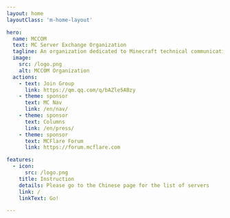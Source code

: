 ```yaml
---
layout: home
layoutClass: 'm-home-layout'

hero:
  name: MCCOM
  text: MC Server Exchange Organization
  tagline: An organization dedicated to Minecraft technical communication and server promotion</br>Whether you're a player or a server owner, this is an excellent community for communication!
  image:
    src: /logo.png
    alt: MCCOM Organization
  actions:
    - text: Join Group
      link: https://qm.qq.com/q/bAZle5ABzy
    - theme: sponsor
      text: MC Nav
      link: /en/nav/
    - theme: sponsor
      text: Columns
      link: /en/press/
    - theme: sponsor
      text: MCFlare Forum
      link: https://forum.mcflare.com

features:
  - icon:
      src: /logo.png
    title: Instruction
    details: Please go to the Chinese page for the list of servers
    link: /
    linkText: Go!

---
```


<style>
/*爱的魔力转圈圈*/
.m-home-layout .image-src:hover {
  transform: translate(-50%, -50%) rotate(666turn);
  transition: transform 59s 1s cubic-bezier(0.3, 0, 0.8, 1);
}

.m-home-layout .details small {
  opacity: 0.8;
}

.m-home-layout .bottom-small {
  display: block;
  margin-top: 2em;
  text-align: right;
}
</style>
<confetti />
